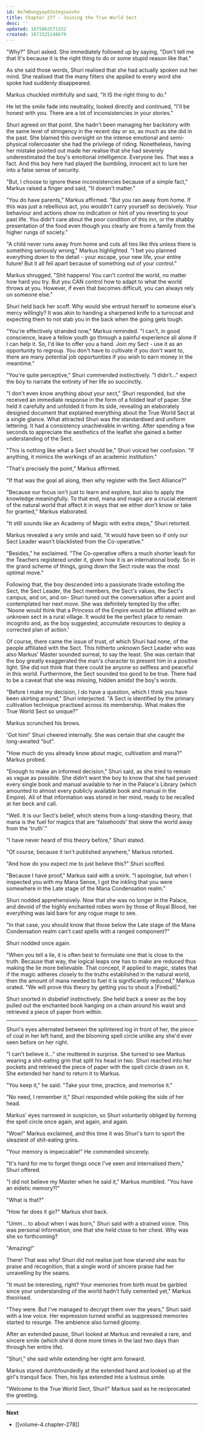 ```yaml
---
id: 8e7m0ungyay63otegsaxvhv
title: Chapter 277 - Joining the True World Sect
desc: ''
updated: 1675062571332
created: 1673325148679
---
```


"Why?" Shuri asked. She immediately followed up by saying, "Don't tell me that It's because it is the right thing to do or some stupid reason like that."

As she said those words, Shuri realised that she had actually spoken out her mind. She realised that the many filters she applied to every word she spoke had suddenly disappeared.

Markus chuckled mirthfully and said, "It IS the right thing to do."

He let the smile fade into neutrality, looked directly and continued, "I'll be honest with you. There are a lot of inconsistencies in your stories."

Shuri agreed on that point. She hadn't been managing her backstory with the same level of stringency in the recent day or so, as much as she did in the past. She blamed this oversight on the intense emotional and semi-physical rollercoaster she had the privilege of riding. Nonetheless, having her mistake pointed out made her realise that she had severely underestimated the boy's emotional intelligence. Everyone lies. That was a fact. And this boy here had played the bumbling, innocent act to lure her into a false sense of security.

"But, I choose to ignore these inconsistencies because of a simple fact," Markus raised a finger and said, "It doesn't matter."

"You do have parents," Markus affirmed. "But you ran away from home. If this was just a rebellious act, you wouldn't carry yourself so decisively. Your behaviour and actions show no indication or hint of you reverting to your past life. You didn't care about the poor condition of this inn, or the shabby presentation of the food even though you clearly are from a family from the higher rungs of society."

"A child never runs away from home and cuts all ties like this unless there is something seriously wrong," Markus highlighted. "I bet you planned everything down to the detail - your escape, your new life, your entire future! But it all fell apart because of something out of your control."

Markus shrugged, "Shit happens! You can't control the world, no matter how hard you try. But you CAN control how to adapt to what the world throws at you. However, if even that becomes difficult, you can always rely on someone else."

Shuri held back her scoff. Why would she entrust herself to someone else's mercy willingly? It was akin to handing a sharpened knife to a turncoat and expecting them to not stab you in the back when the going gets tough.

"You're effectively stranded now," Markus reminded. "I can't, in good conscience, leave a fellow youth go through a painful experience all alone if I can help it. So, I'd like to offer you a hand. Join my Sect - use it as an opportunity to regroup. You don't have to cultivate if you don't want to, there are many potential job opportunities if you wish to earn money in the meantime."

"You're quite perceptive," Shuri commended instinctively. "I didn't..." expect the boy to narrate the entirety of her life so succinctly.

"I don't even know anything about your sect," Shuri responded, but she received an immediate response in the form of a folded leaf of paper. She held it carefully and unfolded it from its side, revealing an elaborately designed document that explained everything about the True World Sect at a single glance. What attracted Shuri was the standardised and uniform lettering. It had a consistency unachievable in writing. After spending a few seconds to appreciate the aesthetics of the leaflet she gained a better understanding of the Sect.

"This is nothing like what a Sect should be," Shuri voiced her confusion. "If anything, it mimics the workings of an academic institution."

"That's precisely the point," Markus affirmed.

"If that was the goal all along, then why register with the Sect Alliance?"

"Because our focus isn't just to learn and explore, but also to apply the knowledge meaningfully. To that end, mana and magic are a crucial element of the natural world that affect it in ways that we either don't know or take for granted," Markus elaborated.

"It still sounds like an Academy of Magic with extra steps," Shuri retorted.

Markus revealed a wry smile and said, "It would have been so if only our Sect Leader wasn't blacklisted from the Co-operative."

"Besides," he exclaimed. "The Co-operative offers a much shorter leash for the Teachers registered under it, given how it is an international body. So in the grand scheme of things, going down the Sect route was the most optimal move."

Following that, the boy descended into a passionate tirade extolling the Sect, the Sect Leader, the Sect members, the Sect's values, the Sect's campus, and on, and on- Shuri tuned out the conversation after a point and contemplated her next move. She was definitely tempted by the offer. 'Noone would think that a Princess of the Empire would be affiliated with an unknown sect in a rural village. It would be the perfect place to remain incognito and, as the boy suggested, accumulate resources to deploy a corrected plan of action.'

Of course, there came the issue of trust, of which Shuri had none, of the people affiliated with the Sect. This hitherto unknown Sect Leader who was also Markus' Master sounded surreal, to say the least. She was certain that the boy greatly exaggerated the man's character to present him in a positive light. She did not think that there could be anyone so selfless and peaceful in this world. Furthermore, the Sect sounded too good to be true. There had to be a caveat that she was missing, hidden amidst the boy's words.

"Before I make my decision, I do have a question, which I think you have been skirting around," Shuri interjected. "A Sect is identified by the primary cultivation technique practised across its membership. What makes the True World Sect so unique?"

Markus scrunched his brows.

'Got him!' Shuri cheered internally. She was certain that she caught the long-awaited "but".

"How much do you already know about magic, cultivation and mana?" Markus probed.

"Enough to make an informed decision," Shuri said, as she tried to remain as vague as possible. She didn't want the boy to know that she had perused every single book and manual available to her in the Palace's Library (which amounted to almost every publicly available book and manual in the Empire). All of that information was stored in her mind, ready to be recalled at her beck and call.

"Well. It is our Sect's belief, which stems from a long-standing theory, that mana is the fuel for magics that are 'falsehoods' that skew the world away from the 'truth'."

"I have never heard of this theory before," Shuri stated.

"Of course, because it isn't published anywhere," Markus retorted.

"And how do you expect me to just believe this?" Shuri scoffed.

"Because I have proof," Markus said with a smirk. "I apologise, but when I inspected you with my Mana Sense, I got the inkling that you were somewhere in the Late stage of the Mana Condensation realm."

Shuri nodded apprehensively. Now that she was no longer in the Palace, and devoid of the highly enchanted robes worn by those of Royal Blood, her everything was laid bare for any rogue mage to see.

"In that case, you should know that those below the Late stage of the Mana Condensation realm can't cast spells with a ranged component?"

Shuri nodded once again.

"When you tell a lie, it is often best to formulate one that is close to the truth. Because that way, the logical leaps one has to make are reduced thus making the lie more believable. That concept, if applied to magic, states that if the magic adheres closely to the truths established in the natural world, then the amount of mana needed to fuel it is significantly reduced," Markus orated. "We will prove this theory by getting you to shoot a |Fireball|."

Shuri snorted in disbelief instinctively. She held back a sneer as the boy pulled out the enchanted book hanging on a chain around his waist and retrieved a piece of paper from within.

____

Shuri's eyes alternated between the splintered log in front of her, the piece of coal in her left hand, and the blooming spell circle unlike any she'd ever seen before on her right.

"I can't believe it..." she muttered in surprise. She turned to see Markus wearing a shit-eating grin that split his head in two. Shuri reached into her pockets and retrieved the piece of paper with the spell circle drawn on it. She extended her hand to return it to Markus.

"You keep it," he said. "Take your time, practice, and memorise it."

"No need, I remember it," Shuri responded while poking the side of her head.

Markus' eyes narrowed in suspicion, so Shuri voluntarily obliged by forming the spell circle once again, and again, and again.

"Wow!" Markus exclaimed, and this time it was Shuri's turn to sport the sleaziest of shit-eating grins.

"Your memory is impeccable!" He commended sincerely.

"It's hard for me to forget things once I've seen and internalised them," Shuri offered.

"I did not believe my Master when he said it," Markus mumbled. "You have an eidetic memory?!"

"What is that?"

"How far does it go?" Markus shot back.

"Umm... to about when I was born," Shuri said with a strained voice. This was personal information, one that she held close to her chest. Why was she so forthcoming?

"Amazing!" 

There! That was why! Shuri did not realise just how starved she was for praise and recognition, that a single word of sincere praise had her unravelling by the seams.

"It must be interesting, right? Your memories from birth must be garbled since your understanding of the world hadn't fully cemented yet," Markus theorised.

"They were. But I've managed to decrypt them over the years," Shuri said with a low voice. Her expression turned wistful as suppressed memories started to resurge. The ambience also turned gloomy.

After an extended pause, Shuri looked at Markus and revealed a rare, and sincere smile (which she'd done more times in the last two days than through her entire life).

"Shuri," she said while extending her right arm forward.

Markus stared dumbfoundedly at the extended hand and looked up at the girl's tranquil face. Then, his lips extended into a lustrous smile.

"Welcome to the True World Sect, Shuri!" Markus said as he reciprocated the greeting.

____

**Next**
* [[volume-4.chapter-278]]